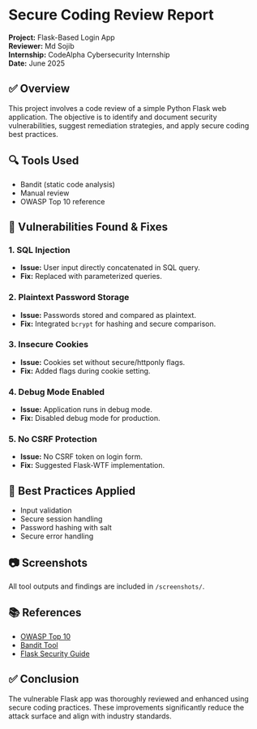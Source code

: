 # Secure Coding Review Report
**Project:** Flask-Based Login App  
**Reviewer:** Md Sojib  
**Internship:** CodeAlpha Cybersecurity Internship  
**Date:** June 2025

## ✅ Overview
This project involves a code review of a simple Python Flask web application. The objective is to identify and document security vulnerabilities, suggest remediation strategies, and apply secure coding best practices.

## 🔍 Tools Used
- Bandit (static code analysis)
- Manual review
- OWASP Top 10 reference

## 🛑 Vulnerabilities Found & Fixes

### 1. SQL Injection
- **Issue:** User input directly concatenated in SQL query.
- **Fix:** Replaced with parameterized queries.

### 2. Plaintext Password Storage
- **Issue:** Passwords stored and compared as plaintext.
- **Fix:** Integrated `bcrypt` for hashing and secure comparison.

### 3. Insecure Cookies
- **Issue:** Cookies set without secure/httponly flags.
- **Fix:** Added flags during cookie setting.

### 4. Debug Mode Enabled
- **Issue:** Application runs in debug mode.
- **Fix:** Disabled debug mode for production.

### 5. No CSRF Protection
- **Issue:** No CSRF token on login form.
- **Fix:** Suggested Flask-WTF implementation.

## 🔐 Best Practices Applied
- Input validation
- Secure session handling
- Password hashing with salt
- Secure error handling

## 📷 Screenshots
All tool outputs and findings are included in `/screenshots/`.

## 📚 References
- [OWASP Top 10](https://owasp.org/www-project-top-ten/)
- [Bandit Tool](https://bandit.readthedocs.io/en/latest/)
- [Flask Security Guide](https://flask.palletsprojects.com/en/2.3.x/security/)

## ✅ Conclusion
The vulnerable Flask app was thoroughly reviewed and enhanced using secure coding practices. These improvements significantly reduce the attack surface and align with industry standards.